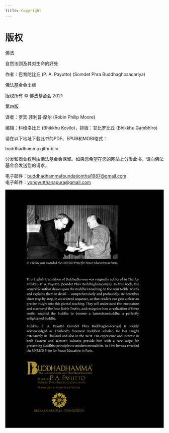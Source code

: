 ```yaml
---
title: Copyright
---
```


# 版权

佛法

自然法则及其对生命的好处

作者：巴育陀比丘 (P. A. Payutto) (Somdet Phra Buddhaghosacariya)

佛法基金会出版

版权所有 © 佛法基金会 2021

第四版

译者：罗宾·菲利普·摩尔 (Robin Philip Moore)

编辑：科维洛比丘 (Bhikkhu Kovilo)，排版：甘比罗比丘 (Bhikkhu Gambhīro)

请在以下地址下载此书的PDF、EPUB和MOBI格式：

buddhadhamma.github.io

分发和商业权利由佛法基金会保留。如果您希望在您的网站上分发此书，请向佛法基金会发送您的请求。

电子邮件：buddhadhammafoundationthai1987@gmail.com  
电子邮件：yongyutthanapura@gmail.com

![Buddhadhamma (back cover)](./includes/images/buddhadhamma-cover-back.jpg)